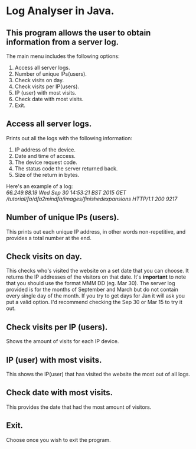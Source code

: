 # Log Analyser in Java.
## This program allows the user to obtain information from a server log. 
The main menu includes the following options:
 1. Access all server logs.
 1. Number of unique IPs(users).
 1. Check visits on day. 
 1. Check visits per IP(users).
 1. IP (user) with most visits.
 1. Check date with most visits.
 1. Exit.
 
 ## Access all server logs.
 Prints out all the logs with the following information:
 1. IP address of the device.
 1. Date and time of access.
 1. The device request code.
 1. The status code the server returned back.
 1. Size of the return in bytes.
 
 Here's an example of a log: <br>
 *66.249.88.19 Wed Sep 30 14:53:21 BST 2015 GET /tutorial/fa/dfa2mindfa/images/finishedexpansions HTTP/1.1 200 9217*
 
 ## Number of unique IPs (users).
 This prints out each unique IP address, in other words non-repetitive, and provides a total number at the end. 
 
 ## Check visits on day.
 This checks who's visited the website on a set date that you can choose. It returns the IP addresses of the visitors on that date.
 It's **important** to note that you should use the format MMM DD (eg. Mar 30). The server log provided is for the months of September and March but do not contain
 every single day of the month. If you try to get days for Jan it will ask you put a valid option. I'd recommend checking the Sep 30 or Mar 15 to try it out.
 
 ## Check visits per IP (users).
 Shows the amount of visits for each IP device. 
 
 ## IP (user) with most visits.
 This shows the IP(user) that has visited the website the most out of all logs.
 
 ## Check date with most visits.
 This provides the date that had the most amount of visitors. 
 
 ## Exit.
 Choose once you wish to exit the program. 
